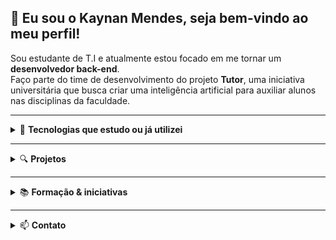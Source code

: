 ## 👋 Eu sou o Kaynan Mendes, seja bem-vindo ao meu perfil!

Sou estudante de T.I e atualmente estou focado em me tornar um **desenvolvedor back-end**.  
Faço parte do time de desenvolvimento do projeto **Tutor**, uma iniciativa universitária que busca criar uma inteligência artificial para auxiliar alunos nas disciplinas da faculdade.

---

<details>
  <summary>🧠 <strong>Tecnologias que estudo ou já utilizei</strong></summary>

  - **Linguagens**: Python, HTML, CSS, JavaScript  
  - **Ferramentas**: Git, GitHub, MySQL, PostgreSQL  

</details>

---

<details>
  <summary>🔍 <strong>Projetos</strong></summary>

  - [**Tutor**](https://github.com/fabrica-bayarea/Tutor.git) – Assistente acadêmico com foco em IA *(em desenvolvimento)*  
  - [**Exercícios em Python**](https://github.com/kaynangit/Calculadora-de---rea.git) – Lógica, algoritmos e desafios resolvidos  

</details>

---

<details>
  <summary>📚 <strong>Formação & iniciativas</strong></summary>

  - 🎓 **Ensino Superior em andamento** – Análise e Desenvolvimento de Sistemas – IESB  
  - 💡 **Projeto BayArea** – Vivência em ambientes simulando empresas reais  
  - 📘 Curso na **Escola DNC** – Desenvolvimento de habilidades práticas para o mercado  

</details>

---

<details>
  <summary>📫 <strong>Contato</strong></summary>

  - [LinkedIn](https://www.linkedin.com/in/kaynan-mendes-dev/)  
  - ✉️ kaynanm61@gmail.com  
  - 📍 Brasília, DF – Brasil  

</details>
